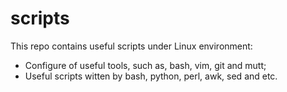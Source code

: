 # scripts

This repo contains useful scripts under Linux environment:

* Configure of useful tools, such as, bash, vim, git and mutt;
* Useful scripts witten by bash, python, perl, awk, sed and etc.

